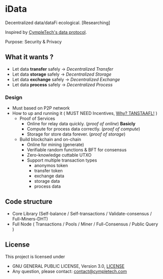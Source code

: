 # iData
Decentralized data/dataFi ecological. [Researching]

Inspired by [CympleTech's data protocol](https://github.com/CympleTech/data-protocol).

Purpose: Security & Privacy

## What it wants ?
- Let data **transfer** safely -> *Decentralized Transfer*
- Let data **storage**  safely -> *Decentralized Storage*
- Let data **exchange** safely -> *Decentralized Exchange*
- Let data **process**  safely -> *Decentralized Process*

### Design
- Must based on P2P network
- How to up and running it ( MUST NEED Incentives, [Why? TANSTAAFL!](https://en.wikipedia.org/wiki/There_ain%27t_no_such_thing_as_a_free_lunch) )
  - Proof of Services
    - Online for relay data quickly. (*proof of online*) **Basicly**
    - Compute for process data correctly. (*proof of compute*)
    - Storage for store data forever. (*proof of storage*)
  - Build blockchain and on-chain
    - Online for mining (generate)
    - Verifiable random functions & BFT for consensus
    - Zero-knowledge cuttable UTXO
    - Support multiple transaction types
      - anonymos token
      - transfer token
      - exchange data
      - storage data
      - process data

## Code structure
- Core Library (Self-balance / Self-transactions / Validate-consensus / Full-Miners-DHT)
- Full Node ( Transactions / Pools / Miner / Full-Consensus / Public Query )

## License

This project is licensed under

 * GNU GENERAL PUBLIC LICENSE, Version 3.0, [LICENSE](LICENSE)
 * Any question, please contact: contact@cympletech.com
